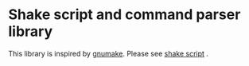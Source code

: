 
Shake script and command parser library
===============================

This library is inspired by [gnumake](https://www.gnu.org/software/make/). Please see [shake script](../../core/shake) .
